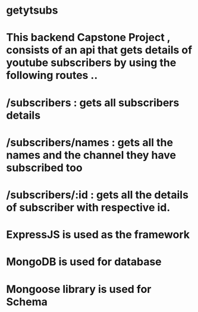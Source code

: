 # getytsubs
# This backend Capstone Project , consists of an api that gets details of youtube subscribers by using the following routes .. 

 # /subscribers : gets all subscribers details 
# /subscribers/names : gets all the names and the channel they have subscribed too
# /subscribers/:id : gets all the details of subscriber with respective id.



# ExpressJS is used as the framework 
# MongoDB is used for database
# Mongoose library is used for Schema
